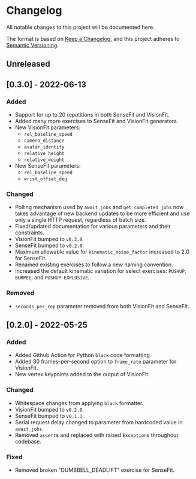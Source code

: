 # Changelog
All notable changes to this project will be documented here.

The format is based on [Keep a Changelog](https://keepachangelog.com/en/1.0.0/),
and this project adheres to [Semantic Versioning](https://semver.org/spec/v2.0.0.html).

## Unreleased

## [0.3.0] - 2022-06-13

### Added
- Support for up to 20 repetitions in both SenseFit and VisionFit.
- Added many more exercises to SenseFit and VisionFit generators.
- New VisionFit parameters:
  - `rel_baseline_speed`
  - `camera_distance`
  - `avatar_identity`
  - `relative_height`
  - `relative_weight`
- New SenseFit parameters:
  - `rel_baseline_speed`
  - `wrist_offset_deg`

### Changed
- Polling mechanism used by `await_jobs` and `get_completed_jobs` now takes advantage of new backend updates to be more efficient and use only a single HTTP request, regardless of batch size.
- Fixed/updated documentation for various parameters and their constraints.
- VisionFit bumped to `v0.3.0`.
- SenseFit bumped to `v0.2.0`.
- Maximum allowable value for `kinematic_noise_factor` increased to 2.0 for SenseFit.
- Renamed existing exercises to follow a new naming convention.
- Increased the default kinematic variation for select exercises: `PUSHUP`, `BURPEE`, and `PUSHUP-EXPLOSIVE`.

### Removed
- `seconds_per_rep` parameter removed from both VisionFit and SenseFit.

## [0.2.0] - 2022-05-25

### Added

- Added Github Action for Python `black` code formatting.
- Added 30 frames-per-second option to `frame_rate` parameter for VisionFit.
- New vertex keypoints added to the output of VisionFit.

### Changed

- Whitespace changes from applying `black` formatter.
- VisionFit bumped to `v0.2.0`.
- SenseFit bumped to `v0.1.1`.
- Serial request delay changed to parameter from hardcoded value in `await_jobs`.
- Removed `assert`s and replaced with raised `Exception`s throughout codebase.

### Fixed

- Removed broken "DUMBBELL_DEADLIFT" exercise for SenseFit.
